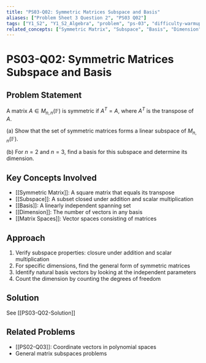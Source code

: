 ```yaml
---
title: "PS03-Q02: Symmetric Matrices Subspace and Basis"
aliases: ["Problem Sheet 3 Question 2", "PS03 Q02"]
tags: ["Y1_S2", "Y1_S2_Algebra", "problem", "ps-03", "difficulty-warmup"]
related_concepts: ["Symmetric Matrix", "Subspace", "Basis", "Dimension", "Matrix Spaces"]
---
```


# PS03-Q02: Symmetric Matrices Subspace and Basis

## Problem Statement

A matrix $A \in M_{n,n}(\mathbb{F})$ is symmetric if $A^T = A$, where $A^T$ is the transpose of $A$.

(a) Show that the set of symmetric matrices forms a linear subspace of $M_{n,n}(\mathbb{F})$.

(b) For $n = 2$ and $n = 3$, find a basis for this subspace and determine its dimension.

## Key Concepts Involved

- [[Symmetric Matrix]]: A square matrix that equals its transpose
- [[Subspace]]: A subset closed under addition and scalar multiplication
- [[Basis]]: A linearly independent spanning set
- [[Dimension]]: The number of vectors in any basis
- [[Matrix Spaces]]: Vector spaces consisting of matrices

## Approach

1. Verify subspace properties: closure under addition and scalar multiplication
2. For specific dimensions, find the general form of symmetric matrices
3. Identify natural basis vectors by looking at the independent parameters
4. Count the dimension by counting the degrees of freedom

## Solution

See [[PS03-Q02-Solution]]

## Related Problems
- [[PS02-Q03]]: Coordinate vectors in polynomial spaces
- General matrix subspaces problems
